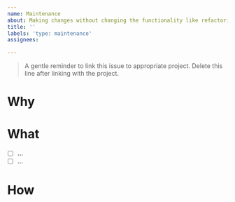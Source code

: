 ```yaml
---
name: Maintenance
about: Making changes without changing the functionality like refactoring/minor UI fixes.
title: ''
labels: 'type: maintenance'
assignees: 

---
```


> A gentle reminder to link this issue to appropriate project. Delete this line after linking with the project. 

# Why


# What

- [ ] ...
- [ ] ...

# How

